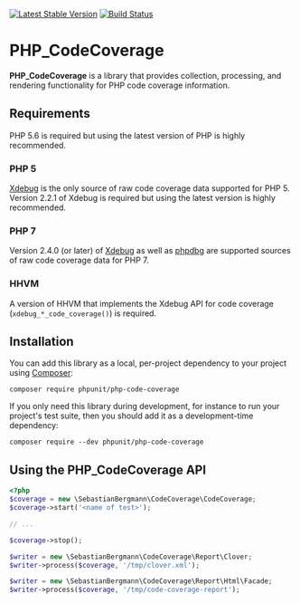 [![Latest Stable Version](https://poser.pugx.org/phpunit/php-code-coverage/v/stable.png)](https://packagist.org/packages/phpunit/php-code-coverage)
[![Build Status](https://travis-ci.org/sebastianbergmann/php-code-coverage.svg?branch=master)](https://travis-ci.org/sebastianbergmann/php-code-coverage)

# PHP_CodeCoverage

**PHP_CodeCoverage** is a library that provides collection, processing, and rendering functionality for PHP code coverage information.

## Requirements

PHP 5.6 is required but using the latest version of PHP is highly recommended.

### PHP 5

[Xdebug](http://xdebug.org/) is the only source of raw code coverage data supported for PHP 5. Version 2.2.1 of Xdebug is required but using the latest version is highly recommended.

### PHP 7

Version 2.4.0 (or later) of [Xdebug](http://xdebug.org/) as well as [phpdbg](http://phpdbg.com/docs) are supported sources of raw code coverage data for PHP 7.

### HHVM

A version of HHVM that implements the Xdebug API for code coverage (`xdebug_*_code_coverage()`) is required.

## Installation

You can add this library as a local, per-project dependency to your project using [Composer](https://getcomposer.org/):

    composer require phpunit/php-code-coverage

If you only need this library during development, for instance to run your project's test suite, then you should add it as a development-time dependency:

    composer require --dev phpunit/php-code-coverage

## Using the PHP_CodeCoverage API

```php
<?php
$coverage = new \SebastianBergmann\CodeCoverage\CodeCoverage;
$coverage->start('<name of test>');

// ...

$coverage->stop();

$writer = new \SebastianBergmann\CodeCoverage\Report\Clover;
$writer->process($coverage, '/tmp/clover.xml');

$writer = new \SebastianBergmann\CodeCoverage\Report\Html\Facade;
$writer->process($coverage, '/tmp/code-coverage-report');
```
